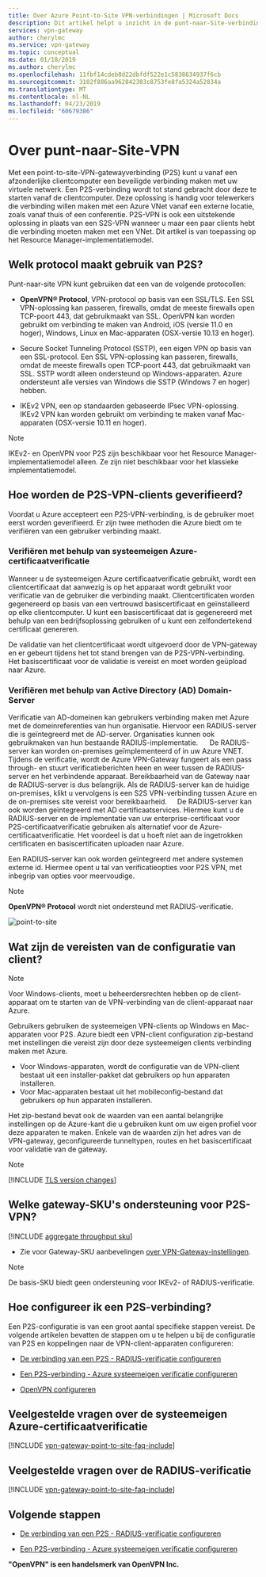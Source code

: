 ```yaml
---
title: Over Azure Point-to-Site VPN-verbindingen | Microsoft Docs
description: Dit artikel helpt u inzicht in de punt-naar-Site-verbindingen en kunt u bepalen welk verificatietype voor P2S-VPN-gateway te gebruiken.
services: vpn-gateway
author: cherylmc
ms.service: vpn-gateway
ms.topic: conceptual
ms.date: 01/18/2019
ms.author: cherylmc
ms.openlocfilehash: 11fbf14cdeb8d22dbfdf522e1c5838634937f6cb
ms.sourcegitcommit: 3102f886aa962842303c8753fe8fa5324a52834a
ms.translationtype: MT
ms.contentlocale: nl-NL
ms.lasthandoff: 04/23/2019
ms.locfileid: "60679386"
---
```

# <a name="about-point-to-site-vpn"></a>Over punt-naar-Site-VPN

Met een point-to-site-VPN-gatewayverbinding (P2S) kunt u vanaf een afzonderlijke clientcomputer een beveiligde verbinding maken met uw virtuele netwerk. Een P2S-verbinding wordt tot stand gebracht door deze te starten vanaf de clientcomputer. Deze oplossing is handig voor telewerkers die verbinding willen maken met een Azure VNet vanaf een externe locatie, zoals vanaf thuis of een conferentie. P2S-VPN is ook een uitstekende oplossing in plaats van een S2S-VPN wanneer u maar een paar clients hebt die verbinding moeten maken met een VNet. Dit artikel is van toepassing op het Resource Manager-implementatiemodel.

## <a name="protocol"></a>Welk protocol maakt gebruik van P2S?

Punt-naar-site VPN kunt gebruiken dat een van de volgende protocollen:

* **OpenVPN® Protocol**, VPN-protocol op basis van een SSL/TLS. Een SSL VPN-oplossing kan passeren, firewalls, omdat de meeste firewalls open TCP-poort 443, dat gebruikmaakt van SSL. OpenVPN kan worden gebruikt om verbinding te maken van Android, iOS (versie 11.0 en hoger), Windows, Linux en Mac-apparaten (OSX-versie 10.13 en hoger).

* Secure Socket Tunneling Protocol (SSTP), een eigen VPN op basis van een SSL-protocol. Een SSL VPN-oplossing kan passeren, firewalls, omdat de meeste firewalls open TCP-poort 443, dat gebruikmaakt van SSL. SSTP wordt alleen ondersteund op Windows-apparaten. Azure ondersteunt alle versies van Windows die SSTP (Windows 7 en hoger) hebben.

* IKEv2 VPN, een op standaarden gebaseerde IPsec VPN-oplossing. IKEv2 VPN kan worden gebruikt om verbinding te maken vanaf Mac-apparaten (OSX-versie 10.11 en hoger).


>[!NOTE]
>IKEv2- en OpenVPN voor P2S zijn beschikbaar voor het Resource Manager-implementatiemodel alleen. Ze zijn niet beschikbaar voor het klassieke implementatiemodel.
>

## <a name="authentication"></a>Hoe worden de P2S-VPN-clients geverifieerd?

Voordat u Azure accepteert een P2S-VPN-verbinding, is de gebruiker moet eerst worden geverifieerd. Er zijn twee methoden die Azure biedt om te verifiëren van een gebruiker verbinding maakt.

### <a name="authenticate-using-native-azure-certificate-authentication"></a>Verifiëren met behulp van systeemeigen Azure-certificaatverificatie

Wanneer u de systeemeigen Azure certificaatverificatie gebruikt, wordt een clientcertificaat dat aanwezig is op het apparaat wordt gebruikt voor verificatie van de gebruiker die verbinding maakt. Clientcertificaten worden gegenereerd op basis van een vertrouwd basiscertificaat en geïnstalleerd op elke clientcomputer. U kunt een basiscertificaat dat is gegenereerd met behulp van een bedrijfsoplossing gebruiken of u kunt een zelfondertekend certificaat genereren.

De validatie van het clientcertificaat wordt uitgevoerd door de VPN-gateway en er gebeurt tijdens het tot stand brengen van de P2S-VPN-verbinding. Het basiscertificaat voor de validatie is vereist en moet worden geüpload naar Azure.

### <a name="authenticate-using-active-directory-ad-domain-server"></a>Verifiëren met behulp van Active Directory (AD) Domain-Server

Verificatie van AD-domeinen kan gebruikers verbinding maken met Azure met de domeinreferenties van hun organisatie. Hiervoor een RADIUS-server die is geïntegreerd met de AD-server. Organisaties kunnen ook gebruikmaken van hun bestaande RADIUS-implementatie.   
  
De RADIUS-server kan worden on-premises geïmplementeerd of in uw Azure VNET. Tijdens de verificatie, wordt de Azure VPN-Gateway fungeert als een pass through- en stuurt verificatieberichten heen en weer tussen de RADIUS-server en het verbindende apparaat. Bereikbaarheid van de Gateway naar de RADIUS-server is dus belangrijk. Als de RADIUS-server kan de huidige on-premises, klikt u vervolgens is een S2S VPN-verbinding tussen Azure en de on-premises site vereist voor bereikbaarheid.  
  
De RADIUS-server kan ook worden geïntegreerd met AD certificaatservices. Hiermee kunt u de RADIUS-server en de implementatie van uw enterprise-certificaat voor P2S-certificaatverificatie gebruiken als alternatief voor de Azure-certificaatverificatie. Het voordeel is dat u hoeft niet aan de ingetrokken certificaten en basiscertificaten uploaden naar Azure.

Een RADIUS-server kan ook worden geïntegreerd met andere systemen externe id. Hiermee opent u tal van verificatieopties voor P2S VPN, met inbegrip van opties voor meervoudige.

>[!NOTE]
>**OpenVPN® Protocol** wordt niet ondersteund met RADIUS-verificatie.
>

![point-to-site](./media/point-to-site-about/p2s.png "Point-to-Site")

## <a name="what-are-the-client-configuration-requirements"></a>Wat zijn de vereisten van de configuratie van client?

>[!NOTE]
>Voor Windows-clients, moet u beheerdersrechten hebben op de client-apparaat om te starten van de VPN-verbinding van de client-apparaat naar Azure.
>

Gebruikers gebruiken de systeemeigen VPN-clients op Windows en Mac-apparaten voor P2S. Azure biedt een VPN-client configuration zip-bestand met instellingen die vereist zijn door deze systeemeigen clients verbinding maken met Azure.

* Voor Windows-apparaten, wordt de configuratie van de VPN-client bestaat uit een installer-pakket dat gebruikers op hun apparaten installeren.
* Voor Mac-apparaten bestaat uit het mobileconfig-bestand dat gebruikers op hun apparaten installeren.

Het zip-bestand bevat ook de waarden van een aantal belangrijke instellingen op de Azure-kant die u gebruiken kunt om uw eigen profiel voor deze apparaten te maken. Enkele van de waarden zijn het adres van de VPN-gateway, geconfigureerde tunneltypen, routes en het basiscertificaat voor validatie van de gateway.

>[!NOTE]
>[!INCLUDE [TLS version changes](../../includes/vpn-gateway-tls-change.md)]
>

## <a name="gwsku"></a>Welke gateway-SKU's ondersteuning voor P2S-VPN?

[!INCLUDE [aggregate throughput sku](../../includes/vpn-gateway-table-gwtype-aggtput-include.md)]

* Zie voor Gateway-SKU aanbevelingen [over VPN-Gateway-instellingen](vpn-gateway-about-vpn-gateway-settings.md#gwsku).

>[!NOTE]
>De basis-SKU biedt geen ondersteuning voor IKEv2- of RADIUS-verificatie.
>

## <a name="configure"></a>Hoe configureer ik een P2S-verbinding?

Een P2S-configuratie is van een groot aantal specifieke stappen vereist. De volgende artikelen bevatten de stappen om u te helpen u bij de configuratie van P2S en koppelingen naar de VPN-client-apparaten configureren:

* [De verbinding van een P2S - RADIUS-verificatie configureren](point-to-site-how-to-radius-ps.md)

* [Een P2S-verbinding - Azure systeemeigen verificatie configureren](vpn-gateway-howto-point-to-site-rm-ps.md)

* [OpenVPN configureren](vpn-gateway-howto-openvpn.md)

## <a name="faqcert"></a>Veelgestelde vragen over de systeemeigen Azure-certificaatverificatie

[!INCLUDE [vpn-gateway-point-to-site-faq-include](../../includes/vpn-gateway-faq-p2s-azurecert-include.md)]

## <a name="faqradius"></a>Veelgestelde vragen over de RADIUS-verificatie

[!INCLUDE [vpn-gateway-point-to-site-faq-include](../../includes/vpn-gateway-faq-p2s-radius-include.md)]

## <a name="next-steps"></a>Volgende stappen

* [De verbinding van een P2S - RADIUS-verificatie configureren](point-to-site-how-to-radius-ps.md)

* [Een P2S-verbinding - Azure systeemeigen verificatie configureren](vpn-gateway-howto-point-to-site-rm-ps.md)

**"OpenVPN" is een handelsmerk van OpenVPN Inc.**